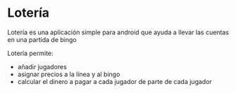 # Lotería
Lotería es una aplicación simple para android que ayuda a llevar las cuentas en una partida de bingo

Lotería permite:
- añadir jugadores
- asignar precios a la línea y al bingo
- calcular el dinero a pagar a cada jugador de parte de cada jugador
